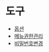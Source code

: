 # 도구

* [옵션](https://github.com/wooritech/ilab-user-manual/tree/dc2557ca13b72c21cc07884c110e4e7920bff543/009도구/옵션.md)
* [메뉴권한관리](https://github.com/wooritech/ilab-user-manual/tree/dc2557ca13b72c21cc07884c110e4e7920bff543/009도구/메뉴권한관리.md)
* [비밀번호변경](https://github.com/wooritech/ilab-user-manual/tree/dc2557ca13b72c21cc07884c110e4e7920bff543/009도구/비밀번호변경.md)

